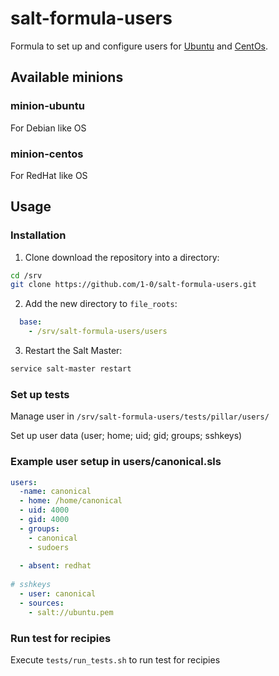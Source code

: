 # salt-formula-users

Formula to set up and configure users for [Ubuntu](https://cloud-images.ubuntu.com/bionic/current/bionic-server-cloudimg-amd64.img) and [CentOs](https://cloud.centos.org/centos/7/images/CentOS-7-x86_64-GenericCloud-1503.qcow2).

## Available minions

### minion-ubuntu

For Debian like OS

### minion-centos

For RedHat like OS

## Usage

### Installation

1. Clone download the repository into a directory:
```bash
cd /srv
git clone https://github.com/1-0/salt-formula-users.git
```

2. Add the new directory to `file_roots`:
```yaml
  base:
    - /srv/salt-formula-users/users
```

3. Restart the Salt Master:
```bash
service salt-master restart
```

### Set up tests

Manage user in `/srv/salt-formula-users/tests/pillar/users/`

Set up user data (user; home; uid; gid; groups; sshkeys)

### Example user setup in users/canonical.sls

```yaml
users:
  -name: canonical
  - home: /home/canonical
  - uid: 4000
  - gid: 4000
  - groups:
    - canonical
    - sudoers
    
  - absent: redhat
    
# sshkeys
  - user: canonical
  - sources:
    - salt://ubuntu.pem
```

### Run test for recipies

Execute `tests/run_tests.sh` to run test for recipies


